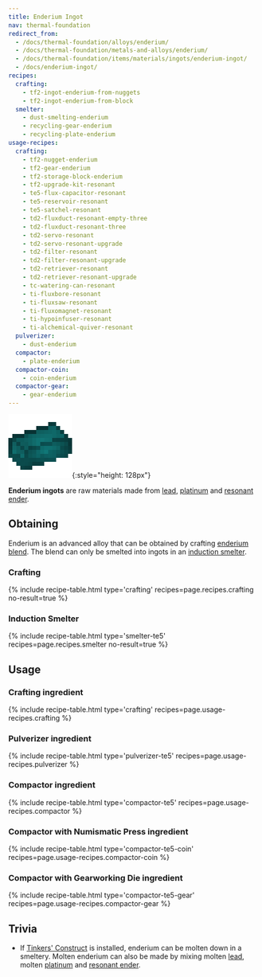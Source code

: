 ```yaml
---
title: Enderium Ingot
nav: thermal-foundation
redirect_from:
  - /docs/thermal-foundation/alloys/enderium/
  - /docs/thermal-foundation/metals-and-alloys/enderium/
  - /docs/thermal-foundation/items/materials/ingots/enderium-ingot/
  - /docs/enderium-ingot/
recipes:
  crafting:
    - tf2-ingot-enderium-from-nuggets
    - tf2-ingot-enderium-from-block
  smelter:
    - dust-smelting-enderium
    - recycling-gear-enderium
    - recycling-plate-enderium
usage-recipes:
  crafting:
    - tf2-nugget-enderium
    - tf2-gear-enderium
    - tf2-storage-block-enderium
    - tf2-upgrade-kit-resonant
    - te5-flux-capacitor-resonant
    - te5-reservoir-resonant
    - te5-satchel-resonant
    - td2-fluxduct-resonant-empty-three
    - td2-fluxduct-resonant-three
    - td2-servo-resonant
    - td2-servo-resonant-upgrade
    - td2-filter-resonant
    - td2-filter-resonant-upgrade
    - td2-retriever-resonant
    - td2-retriever-resonant-upgrade
    - tc-watering-can-resonant
    - ti-fluxbore-resonant
    - ti-fluxsaw-resonant
    - ti-fluxomagnet-resonant
    - ti-hypoinfuser-resonant
    - ti-alchemical-quiver-resonant
  pulverizer:
    - dust-enderium
  compactor:
    - plate-enderium
  compactor-coin:
    - coin-enderium
  compactor-gear:
    - gear-enderium
---
```


![Enderium ingot](/assets/images/thermal-foundation/ingot-enderium.png){:style="height: 128px"}


**Enderium ingots** are raw materials made from [lead](/docs/thermal-foundation/lead-ingot/),
[platinum](/docs/thermal-foundation/platinum-ingot/) and [resonant ender](/docs/thermal-foundation/resonant-ender/).


Obtaining
---------

Enderium is an advanced alloy that can be obtained by crafting [enderium
blend](/docs/thermal-foundation/enderium-blend/). The blend can only be smelted into ingots in an
[induction smelter](/docs/thermal-expansion/induction-smelter/).

### Crafting
{% include recipe-table.html type='crafting' recipes=page.recipes.crafting no-result=true %}

### Induction Smelter
{% include recipe-table.html type='smelter-te5' recipes=page.recipes.smelter no-result=true %}


Usage
-----

### Crafting ingredient
{% include recipe-table.html type='crafting' recipes=page.usage-recipes.crafting %}

### Pulverizer ingredient
{% include recipe-table.html type='pulverizer-te5' recipes=page.usage-recipes.pulverizer %}

### Compactor ingredient
{% include recipe-table.html type='compactor-te5' recipes=page.usage-recipes.compactor %}

### Compactor with Numismatic Press ingredient
{% include recipe-table.html type='compactor-te5-coin' recipes=page.usage-recipes.compactor-coin %}

### Compactor with Gearworking Die ingredient
{% include recipe-table.html type='compactor-te5-gear' recipes=page.usage-recipes.compactor-gear %}


Trivia
------

* If [Tinkers'
  Construct](https://minecraft.curseforge.com/projects/tinkers-construct) is
  installed, enderium can be molten down in a smeltery. Molten enderium can also
  be made by mixing molten [lead](/docs/thermal-foundation/lead-ingot/), molten
  [platinum](/docs/thermal-foundation/platinum-ingot/) and [resonant ender](/docs/thermal-foundation/resonant-ender/).
